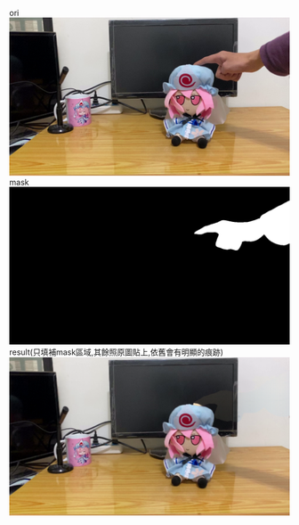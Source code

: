 ori
![image](https://github.com/ga544523/vqgan-inpainting-test/blob/main/example/ori0.png)
mask
![image](https://github.com/ga544523/vqgan-inpainting-test/blob/main/example/mask0.png)
result(只填補mask區域,其餘照原圖貼上,依舊會有明顯的痕跡)
![image](https://github.com/ga544523/vqgan-inpainting-test/blob/main/example/only.png?raw=true)
